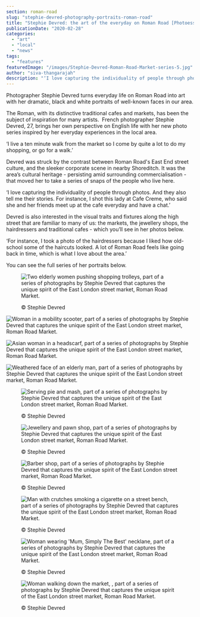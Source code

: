 ```yaml
---
section: roman-road
slug: "stephie-devred-photography-portraits-roman-road"
title: "Stephie Devred: the art of the everyday on Roman Road [Photoessay]"
publicationDate: "2020-02-28"
categories: 
  - "art"
  - "local"
  - "news"
tags: 
  - "features"
featuredImage: "/images/Stephie-Devred-Roman-Road-Market-series-5.jpg"
author: "siva-thangarajah"
description: "‘I love capturing the individuality of people through photos. And they also tell me their stories. For instance, I shot this lady at Cafe Creme, who said she and her friends meet up at the cafe everyday and have a chat.’"
---
```


Photographer Stephie Devred turns everyday life on Roman Road into art with her dramatic, black and white portraits of well-known faces in our area.

The Roman, with its distinctive traditional cafes and markets, has been the subject of inspiration for many artists.  French photographer Stephie Devred, 27, brings her own perspective on English life with her new photo series inspired by her everyday experiences in the local area. 

‘I live a ten minute walk from the market so I come by quite a lot to do my shopping, or go for a walk.’

Devred was struck by the contrast between Roman Road's East End street culture, and the sleeker corporate scene in nearby Shoreditch. It was the area’s cultural heritage - persisting amid surrounding commercialisation - that moved her to take a series of snaps of the people who live here. 

‘I love capturing the individuality of people through photos. And they also tell me their stories. For instance, I shot this lady at Cafe Creme, who said she and her friends meet up at the cafe everyday and have a chat.’

Devred is also interested in the visual traits and fixtures along the high street that are familiar to many of us: the markets, the jewellery shops, the hairdressers and traditional cafes - which you’ll see in her photos below. 

‘For instance, I took a photo of the hairdressers because I liked how old-school some of the haircuts looked. A lot of Roman Road feels like going back in time, which is what I love about the area.’

You can see the full series of her portraits below. 

<figure>

![Two elderly women pushing shopping trolleys, part of a series of photographs by Stephie Devred that captures the unique spirit of the East London street market, Roman Road Market.](/images/Stephie-Devred-Roman-Road-Market-series-4.jpg)

<figcaption>

© Stephie Devred

</figcaption>

</figure>

![Woman in a mobility scooter, part of a series of photographs by Stephie Devred that captures the unique spirit of the East London street market, Roman Road Market.](/images/Stephie-Devred-Roman-Road-Market-series-11.jpg)

![Asian woman in a headscarf, part of a series of photographs by Stephie Devred that captures the unique spirit of the East London street market, Roman Road Market.](/images/Stephie-Devred-Roman-Road-Market-series-10.jpg)

![Weathered face of an elderly man, part of a series of photographs by Stephie Devred that captures the unique spirit of the East London street market, Roman Road Market.](/images/Stephie-Devred-Roman-Road-Market-series-9.jpg)

<figure>

![Serving pie and mash, part of a series of photographs by Stephie Devred that captures the unique spirit of the East London street market, Roman Road Market.](/images/Stephie-Devred-Roman-Road-Market-series-8.jpg)

<figcaption>

© Stephie Devred

</figcaption>

</figure>

<figure>

![Jewellery and pawn shop, part of a series of photographs by Stephie Devred that captures the unique spirit of the East London street market, Roman Road Market.](/images/Stephie-Devred-Roman-Road-Market-series-7.jpg)

<figcaption>

© Stephie Devred

</figcaption>

</figure>

<figure>

![Barber shop, part of a series of photographs by Stephie Devred that captures the unique spirit of the East London street market, Roman Road Market.](/images/Stephie-Devred-Roman-Road-Market-series-6.jpg)

<figcaption>

© Stephie Devred

</figcaption>

</figure>

<figure>

![Man with crutches smoking a cigarette on a street bench, part of a series of photographs by Stephie Devred that captures the unique spirit of the East London street market, Roman Road Market.](/images/Stephie-Devred-Roman-Road-Market-series-3.jpg)

<figcaption>

© Stephie Devred

</figcaption>

</figure>

<figure>

![Woman wearing 'Mum, Simply The Best' necklane, part of a series of photographs by Stephie Devred that captures the unique spirit of the East London street market, Roman Road Market.](/images/Stephie-Devred-Roman-Road-Market-series-2.jpg)

<figcaption>

© Stephie Devred

</figcaption>

</figure>

<figure>

![Woman walking down the market, , part of a series of photographs by Stephie Devred that captures the unique spirit of the East London street market, Roman Road Market.](/images/Stephie-Devred-Roman-Road-Market-series-1.jpg)

<figcaption>

© Stephie Devred

</figcaption>

</figure>
